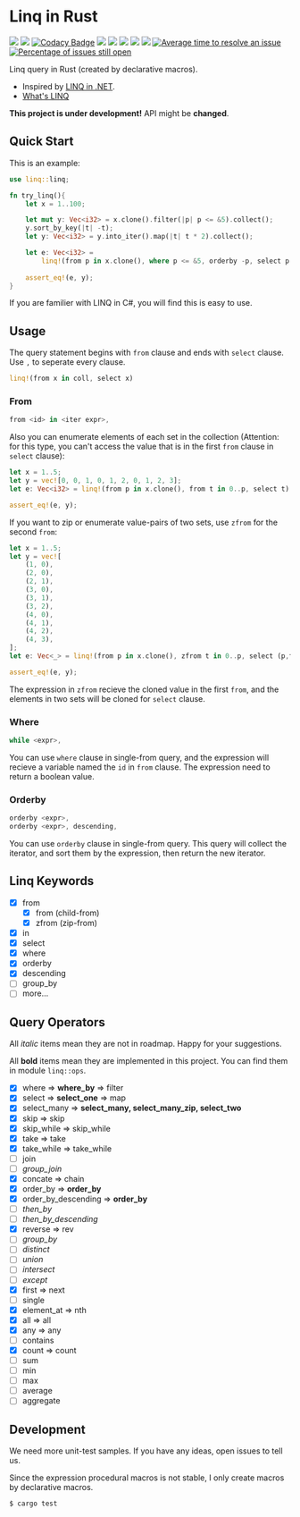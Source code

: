 # Linq in Rust

[![](https://img.shields.io/travis/StardustDL/Linq-in-Rust.svg)](https://travis-ci.org/StardustDL/Linq-in-Rust)
[![](https://img.shields.io/codecov/c/gh/StardustDL/Linq-in-Rust.svg)](https://codecov.io/gh/StardustDL/Linq-in-Rust)
[![Codacy Badge](https://api.codacy.com/project/badge/Grade/f5f2e7f76dbb45cca9a9abc084568b9f)](https://www.codacy.com/app/StardustDL/Linq-in-Rust?utm_source=github.com&amp;utm_medium=referral&amp;utm_content=StardustDL/Linq-in-Rust&amp;utm_campaign=Badge_Grade)
[![](https://img.shields.io/librariesio/github/StardustDL/Linq-in-Rust.svg)](https://libraries.io/cargo/linq)
[![](https://img.shields.io/crates/v/linq.svg)](https://crates.io/crates/linq)
[![](https://img.shields.io/crates/v/linq.svg?label=docs&&colorA=blue)](https://docs.rs/linq/)
![](https://img.shields.io/crates/d/linq.svg)
![](https://img.shields.io/crates/l/linq.svg)
[![Average time to resolve an issue](http://isitmaintained.com/badge/resolution/StardustDL/Linq-in-Rust.svg)](http://isitmaintained.com/project/StardustDL/Linq-in-Rust "Average time to resolve an issue")
[![Percentage of issues still open](http://isitmaintained.com/badge/open/StardustDL/Linq-in-Rust.svg)](http://isitmaintained.com/project/StardustDL/Linq-in-Rust "Percentage of issues still open")

Linq query in Rust (created by declarative macros).

- Inspired by [LINQ in .NET](https://docs.microsoft.com/en-us/dotnet/csharp/linq/).
- [What's LINQ](https://en.wikipedia.org/wiki/Language_Integrated_Query)

**This project is under development!** API might be **changed**.

## Quick Start

This is an example:

```rust
use linq::linq;

fn try_linq(){
    let x = 1..100;

    let mut y: Vec<i32> = x.clone().filter(|p| p <= &5).collect();
    y.sort_by_key(|t| -t);
    let y: Vec<i32> = y.into_iter().map(|t| t * 2).collect();

    let e: Vec<i32> =
        linq!(from p in x.clone(), where p <= &5, orderby -p, select p * 2).collect();
    
    assert_eq!(e, y);
}
```

If you are familier with LINQ in C#, you will find this is easy to use.

## Usage

The query statement begins with `from` clause and ends with `select` clause. Use `,` to seperate every clause.

```rust
linq!(from x in coll, select x)
```

### From

```rust
from <id> in <iter expr>,
```

Also you can enumerate elements of each set in the collection (Attention: for this type, you can't access the value that is in the first `from` clause in `select` clause):

```rust
let x = 1..5;
let y = vec![0, 0, 1, 0, 1, 2, 0, 1, 2, 3];
let e: Vec<i32> = linq!(from p in x.clone(), from t in 0..p, select t).collect();

assert_eq!(e, y);
```

If you want to zip or enumerate value-pairs of two sets, use `zfrom` for the second `from`:

```rust
let x = 1..5;
let y = vec![
    (1, 0),
    (2, 0),
    (2, 1),
    (3, 0),
    (3, 1),
    (3, 2),
    (4, 0),
    (4, 1),
    (4, 2),
    (4, 3),
];
let e: Vec<_> = linq!(from p in x.clone(), zfrom t in 0..p, select (p,t)).collect();

assert_eq!(e, y);
```

The expression in `zfrom` recieve the cloned value in the first `from`,
and the elements in two sets will be cloned for `select` clause.

### Where

```rust
while <expr>,
```

You can use `where` clause in single-from query, and the expression will recieve a variable named the `id` in `from` clause. The expression need to return a boolean value.

### Orderby

```rust
orderby <expr>,
orderby <expr>, descending,
```

You can use `orderby` clause in single-from query. This query will collect the iterator, and sort them by the expression, then return the new iterator.

## Linq Keywords

- [x] from
  - [x] from (child-from)
  - [x] zfrom (zip-from)
- [x] in
- [x] select
- [x] where
- [x] orderby
- [x] descending
- [ ] group_by
- [ ] more...

## Query Operators

All *italic* items mean they are not in roadmap. Happy for your suggestions.

All **bold** items mean they are implemented in this project. You can find them in module `linq::ops`.

- [x] where => **where_by** => filter
- [x] select => **select_one** => map
- [x] select_many => **select_many, select_many_zip, select_two**
- [x] skip => skip
- [x] skip_while => skip_while
- [x] take => take
- [x] take_while => take_while
- [ ] join
- [ ] *group_join*
- [x] concate => chain
- [x] order_by => **order_by**
- [x] order_by_descending => **order_by**
- [ ] *then_by*
- [ ] *then_by_descending*
- [x] reverse => rev
- [ ] *group_by*
- [ ] *distinct*
- [ ] *union*
- [ ] *intersect*
- [ ] *except*
- [x] first => next
- [ ] single
- [x] element_at => nth
- [x] all => all
- [x] any => any
- [ ] contains
- [x] count => count
- [ ] sum
- [ ] min
- [ ] max
- [ ] average
- [ ] aggregate

## Development

We need more unit-test samples. If you have any ideas, open issues to tell us.

Since the expression procedural macros is not stable, I only create macros by declarative macros.

```sh
$ cargo test
```

